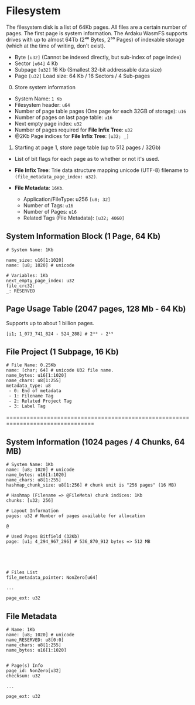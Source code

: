 # Filesystem
The filesystem disk is a list of 64Kb pages.  All files are a certain number of
pages.  The first page is system information.  The Ardaku WasmFS supports drives
with up to almost 64Tb (2⁴⁶ Bytes, 2³⁰ Pages) of indexable storage (which at the
time of writing, don't exist).

 - Byte `[u32]` (Cannot be indexed directly, but sub-index of page index)
 - Sector `[u64]` 4 Kb
 - Subpage `[u32]` 16 Kb (Smallest 32-bit addressable data size)
 - Page `[u32]` Load size: 64 Kb / 16 Sectors / 4 Sub-pages

 0. Store system information
   - System Name: `1 Kb`
   - Filesystem header: `u64`
   - Number of page table pages (One page for each 32GB of storage): `u16`
   - Number of pages on last page table: `u16`
   - Next empty page index: `u32`
   - Number of pages required for **File Infix Tree**: `u32`
   - @2Kb Page indices for **File Infix Tree**: `[u32; _]`
 1. Starting at page 1, store page table (up to 512 pages / 32Gb)
   - List of bit flags for each page as to whether or not it's used.

 - **File Infix Tree**: Trie data structure mapping unicode (UTF-8) filename to
   `(file_metadata_page_index: u32)`.

 - **File Metadata**: `16Kb`.
   - Application/FileType: u256 `[u8; 32]`
   - Number of Tags: `u16`
   - Number of Pages: `u16`
   - Related Tags (File Metadata): `[u32; 4060]`

## System Information Block (1 Page, 64 Kb)
```
# System Name: 1Kb

name_size: u16[1:1020]
name: [u8; 1020] # unicode

# Variables: 1Kb
next_empty_page_index: u32
file_crc32: 
_: RESERVED

```

## Page Usage Table (2047 pages, 128 Mb - 64 Kb)
Supports up to about 1 billion pages.

```
[i1; 1_073_741_824 - 524_288] # 2³⁰ - 2¹⁹
```

## File Project (1 Subpage, 16 Kb)
```
# File Name: 0.25Kb
name: [char; 64] # unicode U32 file name.
name_bytes: u16[1:1020]
name_chars: u8[1:255]
metadata_type: u8
 - 0: End of metadata
 - 1: Filename Tag
 - 2: Related Project Tag
 - 3: Label Tag

```

================================================================================

## System Information (1024 pages / 4 Chunks, 64 MB)
```
# System Name: 1Kb
name: [u8; 1020] # unicode
name_bytes: u16[1:1020]
name_chars: u8[1:255]
hashmap_chunk_size: u8[1:256] # chunk unit is "256 pages" (16 MB)

# Hashmap (Filename => @FileMeta) chunk indices: 1Kb
chunks: [u32; 256]

# Layout Information
pages: u32 # Number of pages available for allocation

@

# Used Pages Bitfield (32Kb)
page: [u1; 4_294_967_296] # 536_870_912 bytes => 512 MB





# Files List
file_metadata_pointer: NonZero[u64]

...

page_ext: u32
```

## File Metadata
```
# Name: 1Kb
name: [u8; 1020] # unicode
name_RESERVED: u8[0:0]
name_chars: u8[1:255]
name_bytes: u16[1:1020]


```

```
# Page(s) Info
page_id: NonZero[u32]
checksum: u32

...

page_ext: u32
```
